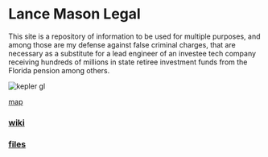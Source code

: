 # Lance Mason Legal 

This site is a repository of information to be used for multiple purposes, and among those are my defense against false criminal charges, that are necessary as a substitute for a lead engineer of an investee tech company receiving hundreds of millions in state retiree investment funds from the Florida pension among others.


![kepler gl](https://github.com/mconsulting/legal/assets/11380899/e98b34da-f76a-43e3-8cce-c10a8bb25dec)


[map](https://mconsulting.github.io/legal/OKMap.html)

### [wiki](https://github.com/mconsulting/legal/wiki) 


### [files](files)







